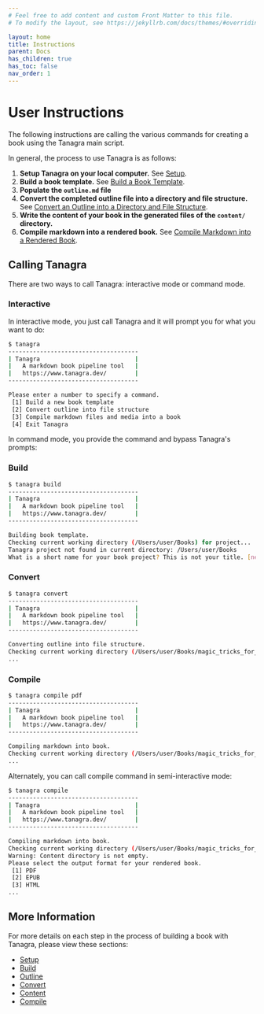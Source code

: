 ```yaml
---
# Feel free to add content and custom Front Matter to this file.
# To modify the layout, see https://jekyllrb.com/docs/themes/#overriding-theme-defaults

layout: home
title: Instructions
parent: Docs
has_children: true
has_toc: false
nav_order: 1
---
```


# User Instructions
The following instructions are calling the various commands for creating a book using the Tanagra main script.

In general, the process to use Tanagra is as follows:
1. **Setup Tanagra on your local computer.** See [Setup](setup.html).
1. **Build a book template.** See [Build a Book Template](build.html).
1. **Populate the `outline.md` file**
1. **Convert the completed outline file into a directory and file structure.** See [Convert an Outline into a Directory and File Structure](convert.html).
1. **Write the content of your book in the generated files of the `content/` directory.**
1. **Compile markdown into a rendered book.** See [Compile Markdown into a Rendered Book](compile.html).

## Calling Tanagra
There are two ways to call Tanagra: interactive mode or command mode.

### Interactive
In interactive mode, you just call Tanagra and it will prompt you for what you want to do:
```bash
$ tanagra
-------------------------------------
| Tanagra                           |
|   A markdown book pipeline tool   |
|   https://www.tanagra.dev/        |
-------------------------------------

Please enter a number to specify a command.
 [1] Build a new book template
 [2] Convert outline into file structure
 [3] Compile markdown files and media into a book
 [4] Exit Tanagra
```

In command mode, you provide the command and bypass Tanagra's prompts:

### Build
```bash
$ tanagra build
-------------------------------------
| Tanagra                           |
|   A markdown book pipeline tool   |
|   https://www.tanagra.dev/        |
-------------------------------------

Building book template.
Checking current working directory (/Users/user/Books) for project...
Tanagra project not found in current directory: /Users/user/Books
What is a short name for your book project? This is not your title. [new_book_20200113-201753]
```

### Convert
```bash
$ tanagra convert
-------------------------------------
| Tanagra                           |
|   A markdown book pipeline tool   |
|   https://www.tanagra.dev/        |
-------------------------------------

Converting outline into file structure.
Checking current working directory (/Users/user/Books/magic_tricks_for_dogs) for project...
...
```


### Compile
```bash
$ tanagra compile pdf
-------------------------------------
| Tanagra                           |
|   A markdown book pipeline tool   |
|   https://www.tanagra.dev/        |
-------------------------------------

Compiling markdown into book.
Checking current working directory (/Users/user/Books/magic_tricks_for_dogs) for project...
...
```

Alternately, you can call compile command in semi-interactive mode:

```bash
$ tanagra compile
-------------------------------------
| Tanagra                           |
|   A markdown book pipeline tool   |
|   https://www.tanagra.dev/        |
-------------------------------------

Compiling markdown into book.
Checking current working directory (/Users/user/Books/magic_tricks_for_dogs) for project...
Warning: Content directory is not empty.
Please select the output format for your rendered book.
 [1] PDF
 [2] EPUB
 [3] HTML
...
```

## More Information
For more details on each step in the process of building a book with Tanagra, please view these sections:
- [Setup](setup.html)
- [Build](build.html)
- [Outline](outline.html)
- [Convert](convert.html)
- [Content](content.html)
- [Compile](compile.html)
